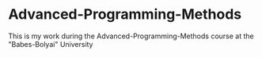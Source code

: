 # Advanced-Programming-Methods
This is my work during the Advanced-Programming-Methods course at the "Babes-Bolyai" University
